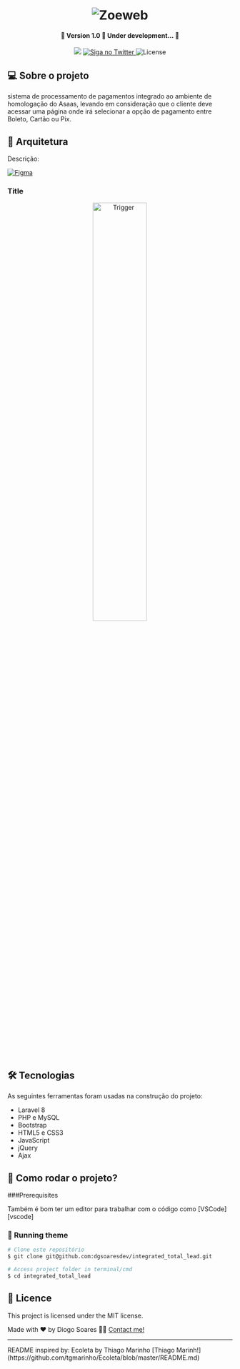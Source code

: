 <h1 align="center">
    <img alt="Zoeweb" title="#Zoeweb" src="https://github.com/dgsoaresdev/integrated_total_lead/assets/25693566/46a841b8-7238-4dd6-bf10-7cbd5514f756" />


<h4 align="center"> 
	🚧 Version 1.0 🚀 Under development... 🚧
</h4>

<p align="center">
  
  <img src="https://img.shields.io/static/v1?label=Languages&message=Laravel/PHP/JavaScript/CSS3/HTML5&color=blue&style=flat" />
  	
  <a href="https://twitter.com/DgSoaresDev">
    <img alt="Siga no Twitter" src="https://img.shields.io/twitter/url?url=https://twitter.com/DgSoaresTech">
  </a>
	
   <img alt="License" src="https://img.shields.io/badge/license-MIT-brightgreen">
   
</p>


## 💻 Sobre o projeto
sistema de processamento de pagamentos integrado ao ambiente de homologação do Asaas, levando em consideração que o cliente deve acessar uma página onde irá selecionar a opção de pagamento entre Boleto, Cartão ou Pix.

## 🎨 Arquitetura

Descrição:

<a href="https://www.figma.com/file/AsUalVskcxNscoLtY4T5qf/Integrated-total-lead?type=design&node-id=0%3A1&mode=design&t=wP5ih5yknGdlPsZf-1" target="blank">
<img alt="Figma" src="https://img.shields.io/static/v1?label=prototyping&message=Figma&color=red&style=flat&logo=figma&logoColor=#FFFFFF" />
</a>

### Title

<p align="center">
	<img alt="Trigger" title="#Trigger" src="https://github.com/dgsoaresdev/integrated_total_lead/assets/25693566/c35e8cee-282c-4710-8bb9-6bc23ffdc6b8" width="49%" />
</p>



## 🛠 Tecnologias

As seguintes ferramentas foram usadas na construção do projeto:

- Laravel 8
- PHP e MySQL
- Bootstrap
- HTML5 e CSS3
- JavaScript
- jQuery
- Ajax



## 🚀 Como rodar o projeto?

###Prerequisites

Também é bom ter um editor para trabalhar com o código como [VSCode][vscode]

### 🎲 Running theme
```bash
# Clone este repositório
$ git clone git@github.com:dgsoaresdev/integrated_total_lead.git

# Access project folder in terminal/cmd
$ cd integrated_total_lead

```

## 📝 Licence

This project is licensed under the MIT license.

Made with ❤️ by Diogo Soares 👋🏽 [Contact me!](https://www.linkedin.com/in/dgsoares/)
<hr>
README inspired by: Ecoleta by Thiago Marinho [Thiago Marinh!](https://github.com/tgmarinho/Ecoleta/blob/master/README.md)

